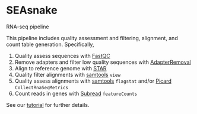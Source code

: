 # SEAsnake
RNA-seq pipeline

This pipeline includes quality assessment and filtering, alignment, and count table generation. Specifically,

1. Quality assess sequences with [FastQC](https://www.bioinformatics.babraham.ac.uk/projects/fastqc/)
2. Remove adapters and filter low quality sequences with [AdapterRemoval](https://adapterremoval.readthedocs.io/en/latest/)
3. Align to reference genome with [STAR](https://github.com/alexdobin/STAR)
4. Quality filter alignments with [samtools](http://www.htslib.org/) `view`
5. Quality assess alignments with [samtools](http://www.htslib.org/) `flagstat` and/or [Picard](https://broadinstitute.github.io/picard/) `CollectRnaSeqMetrics`
6. Count reads in genes with [Subread](http://subread.sourceforge.net/) `featureCounts`

See our [tutorial](https://github.com/BIGslu/tutorials/blob/main/RNAseq/1.Hawn_RNAseq_fastq.to.counts.pdf) for further details.
